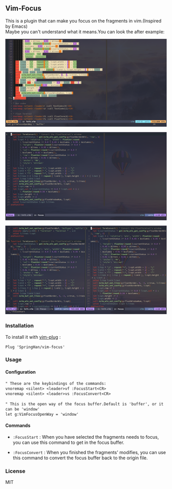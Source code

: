 ## Vim-Focus

This is a plugin that can make you focus on the fragments in vim.(Inspired by Emacs)  
Maybe you can't understand what it means.You can look the after example:

![Photo](./demo1.png)

![Photo](./demo2.png)

![Photo](./demo3.png)

### Installation

To install it with [vim-plug](https://github.com/junegunn/vim-plug) :

```vim
Plug 'SpringHan/vim-focus'
```

### Usage

#### Configuration

```vim
" These are the keybindings of the commands:
vnoremap <silent> <leader>vf :FocusStart<CR>
vnoremap <silent> <leader>vs :FocusConvert<CR>

" This is the open way of the focus buffer.Default is 'buffer', or it can be 'window'
let g:VimFocusOpenWay = 'window'
```

#### Commands

- `:FocusStart` : When you have selected the fragments needs to focus, you can use this command to get in the focus buffer.

- `:FocusConvert` : When you finished the fragments' modifies, you can use this command to convert the focus buffer back to the origin file.

### License

MIT

